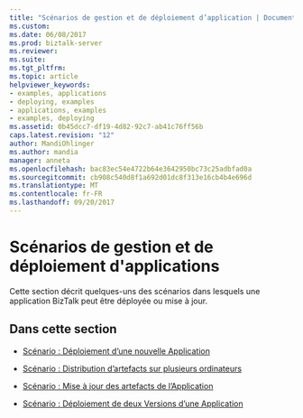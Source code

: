 ```yaml
---
title: "Scénarios de gestion et de déploiement d’application | Documents Microsoft"
ms.custom: 
ms.date: 06/08/2017
ms.prod: biztalk-server
ms.reviewer: 
ms.suite: 
ms.tgt_pltfrm: 
ms.topic: article
helpviewer_keywords:
- examples, applications
- deploying, examples
- applications, examples
- examples, deploying
ms.assetid: 0b45dcc7-df19-4d82-92c7-ab41c76ff56b
caps.latest.revision: "12"
author: MandiOhlinger
ms.author: mandia
manager: anneta
ms.openlocfilehash: bac83ec54e4722b64e3642950bc73c25adbfad0a
ms.sourcegitcommit: cb908c540d8f1a692d01dc8f313e16cb4b4e696d
ms.translationtype: MT
ms.contentlocale: fr-FR
ms.lasthandoff: 09/20/2017
---
```

# <a name="application-deployment-and-management-scenarios"></a>Scénarios de gestion et de déploiement d'applications
Cette section décrit quelques-uns des scénarios dans lesquels une application BizTalk peut être déployée ou mise à jour.  
  
## <a name="in-this-section"></a>Dans cette section  
  
-   [Scénario : Déploiement d’une nouvelle Application](../core/scenario-deploying-a-new-application.md)  
  
-   [Scénario : Distribution d’artefacts sur plusieurs ordinateurs](../core/scenario-distributing-artifacts-among-multiple-computers.md)  
  
-   [Scénario : Mise à jour des artefacts de l’Application](../core/scenario-updating-application-artifacts.md)  
  
-   [Scénario : Déploiement de deux Versions d’une Application](../core/scenario-deploying-two-versions-of-an-application.md)